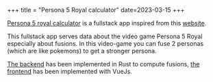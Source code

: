 +++
title = "Persona 5 Royal calculator"
date=2023-03-15
+++

[Persona 5 royal calculator](https://github.com/YassineHaouzane/p5r_calculator) is a fullstack app inspired from this [website](https://chinhodado.github.io/persona5_calculator/indexRoyal.html#/list). 

This fullstack app serves data about the video game Persona 5 Royal especially about fusions.
In this video-game you can fuse 2 personas (which are like pokemons) to get a stronger persona.

[The backend](https://github.com/YassineHaouzane/p5r_calculator) has been implemented in Rust to compute fusions, [the frontend](https://github.com/YassineHaouzane/p5r_calculator_front) has been implemented with VueJs.


